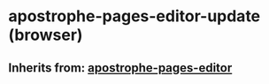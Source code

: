 # apostrophe-pages-editor-update (browser)
## Inherits from: [apostrophe-pages-editor](../apostrophe-pages/browser-apostrophe-pages-editor.md)

